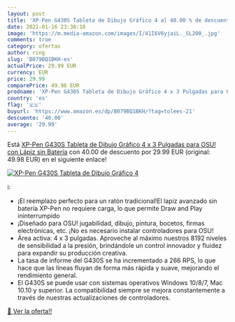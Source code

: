 ```yaml
---
layout: post
title: 'XP-Pen G430S Tableta de Dibujo Gráfico 4 al 40.00 % de descuento'
date: 2021-01-16 23:38:10
image: 'https://m.media-amazon.com/images/I/41I6V6yjaiL._SL200_.jpg'
comments: true
category: ofertas
author: ring
slug: 'B079BQ1BKH-es'
actualPrice: 29.99 EUR
currency: EUR
price: 29.99
comparePrice: 49.98 EUR
prodname: 'XP-Pen G430S Tableta de Dibujo Gráfico 4 x 3 Pulgadas para OSU! con Lápiz sin Batería'
country: 'es'
flag: '🇪🇸'
buyurl: 'https://www.amazon.es/dp/B079BQ1BKH/?tag=tolees-21'
descuento: '40.00'
average: '29.99'
---
```


Está [XP-Pen G430S Tableta de Dibujo Gráfico 4 x 3 Pulgadas para OSU! con Lápiz sin Batería](https://www.amazon.es/dp/B079BQ1BKH/?tag=tolees-21) con 40.00 de descuento por 29.99 EUR (original: 49.98 EUR) en el siguiente enlace!

[![XP-Pen G430S Tableta de Dibujo Gráfico 4](https://m.media-amazon.com/images/I/41I6V6yjaiL._SL200_.jpg)](https://www.amazon.es/dp/B079BQ1BKH/?tag=tolees-21)

ℹ️:

- ¡El reemplazo perfecto para un ratón tradicional!El lapiz avanzado sin batería XP-Pen no requiere carga, lo que permite Draw and Play ininterrumpido
- ¡Diseñado para OSU! jugabilidad, dibujo, pintura, bocetos, firmas electrónicas, etc. ¡No es necesario instalar controladores para OSU!
- Área activa: 4 x 3 pulgadas. Aproveche al máximo nuestros 8192 niveles de sensibilidad a la presión, brindándole un control innovador y fluidez para expandir su producción creativa.
- La tasa de informe del G430S se ha incrementado a 266 RPS, lo que hace que las líneas fluyan de forma más rápida y suave, mejorando el rendimiento general.
- El G430S se puede usar con sistemas operativos Windows 10/8/7, Mac 10.10 y superior. La compatibilidad siempre se mejora constantemente a través de nuestras actualizaciones de controladores.

[🛒 Ver la oferta!!](https://www.amazon.es/dp/B079BQ1BKH/?tag=tolees-21)
